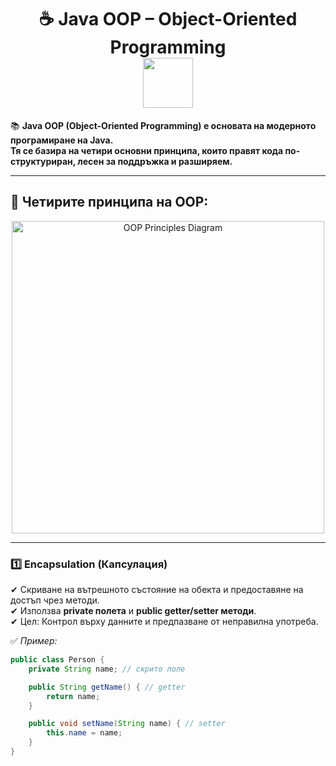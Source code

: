 <h1 align="center">
  ☕ Java OOP – Object-Oriented Programming  
  <br>
  <img src="https://media.giphy.com/media/du3J3cXyzhj75IOgvA/giphy.gif" width="80">
</h1>

📚 **Java OOP (Object-Oriented Programming) е основата на модерното програмиране на Java.  
Тя се базира на четири основни принципа, които правят кода по-структуриран, лесен за поддръжка и разширяем.**  

---

## 🔑 Четирите принципа на OOP:
<p align="center">
  <img src="https://raw.githubusercontent.com/your-username/your-repo/main/oop-principles-diagram.png" width="500" alt="OOP Principles Diagram">
</p>

---

### 1️⃣ **Encapsulation (Капсулация)**
✔ Скриване на вътрешното състояние на обекта и предоставяне на достъп чрез методи.  
✔ Използва **private полета** и **public getter/setter методи**.  
✔ Цел: Контрол върху данните и предпазване от неправилна употреба.  

✅ *Пример:*
```java
public class Person {
    private String name; // скрито поле

    public String getName() { // getter
        return name;
    }

    public void setName(String name) { // setter
        this.name = name;
    }
}

